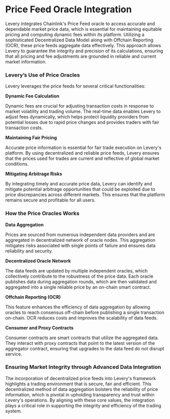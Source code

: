 # Price Feed Oracle Integration

Levery integrates Chainlink's Price Feed oracle to access accurate and dependable market price data, which is essential for maintaining equitable pricing and computing dynamic fees within its platform. Utilizing a sophisticated Decentralized Data Model along with Offchain Reporting (OCR), these price feeds aggregate data effectively. This approach allows Levery to guarantee the integrity and precision of its calculations, ensuring that all pricing and fee adjustments are grounded in reliable and current market information.

### **Levery’s Use of Price Oracles**

Levery leverages the price feeds for several critical functionalities:

**Dynamic Fee Calculation**

Dynamic fees are crucial for adjusting transaction costs in response to market volatility and trading volume. The real-time data enables Levery to adjust fees dynamically, which helps protect liquidity providers from potential losses due to rapid price changes and provides traders with fair transaction costs.

**Maintaining Fair Pricing**

Accurate price information is essential for fair trade execution on Levery's platform. By using decentralized and reliable price feeds, Levery ensures that the prices used for trades are current and reflective of global market conditions.

**Mitigating Arbitrage Risks**

By integrating timely and accurate price data, Levery can identify and mitigate potential arbitrage opportunities that could be exploited due to price discrepancies across different markets. This ensures that the platform remains secure and profitable for all users.

### **How the Price Oracles Works**

**Data Aggregation**

Prices are sourced from numerous independent data providers and are aggregated in decentralized network of oracle nodes. This aggregation mitigates risks associated with single points of failure and ensures data reliability and security.

**Decentralized Oracle Network**

The data feeds are updated by multiple independent oracles, which collectively contribute to the robustness of the price data. Each oracle publishes data during aggregation rounds, which are then validated and aggregated into a single reliable price by an on-chain smart contract.

**Offchain Reporting (OCR)**

This feature enhances the efficiency of data aggregation by allowing oracles to reach consensus off-chain before publishing a single transaction on-chain. OCR reduces costs and improves the scalability of data feeds.

**Consumer and Proxy Contracts**

Consumer contracts are smart contracts that utilize the aggregated data. They interact with proxy contracts that point to the latest version of the aggregator contract, ensuring that upgrades to the data feed do not disrupt service.

### **Ensuring Market Integrity through Advanced Data Integration**

The incorporation of decentralized price feeds into Levery's framework highlights a trading environment that is secure, fair and efficient. This decentralized method of data aggregation bolsters the reliability of price information, which is pivotal in upholding transparency and trust within Levery's operations. By aligning with these core values, the integration plays a critical role in supporting the integrity and efficiency of the trading system.




